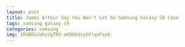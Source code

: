 ```yaml
---
layout: post
title: James Arthur Say You Won't Let Go Samsung Galaxy S9 Case
tags: samsung galaxy s9
categories: samsung
img: 1RGBEUiUXyVgTRV-aKD6bVzyGVlqoFsob
---
```


